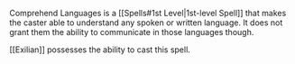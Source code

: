 Comprehend Languages is a [[Spells#1st Level|1st-level Spell]] that makes the caster able to understand any spoken or written language. It does not grant them the ability to communicate in those languages though.

[[Exilian]] possesses the ability to cast this spell.